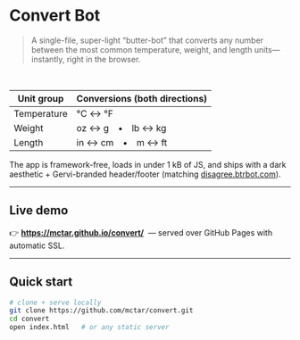 # Convert Bot

> A single-file, super-light “butter-bot” that converts any number between the most common temperature, weight, and length units—instantly, right in the browser.

&nbsp;

| Unit group | Conversions (both directions) |
|------------|------------------------------|
| Temperature | °C ↔ °F |
| Weight | oz ↔ g • lb ↔ kg |
| Length | in ↔ cm • m ↔ ft |

The app is framework-free, loads in under 1 kB of JS, and ships with a dark aesthetic + Gervi-branded header/footer (matching [disagree.btrbot.com](https://disagree.btrbot.com)).

---

## Live demo

👉 **https://mctar.github.io/convert/** &nbsp;— served over GitHub Pages with automatic SSL.

---

## Quick start

```bash
# clone + serve locally
git clone https://github.com/mctar/convert.git
cd convert
open index.html   # or any static server
